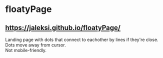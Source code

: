 # floatyPage

## https://jaleksi.github.io/floatyPage/

Landing page with dots that connect to eachother by lines if they're close.\
Dots move away from cursor.\
Not mobile-friendly.
